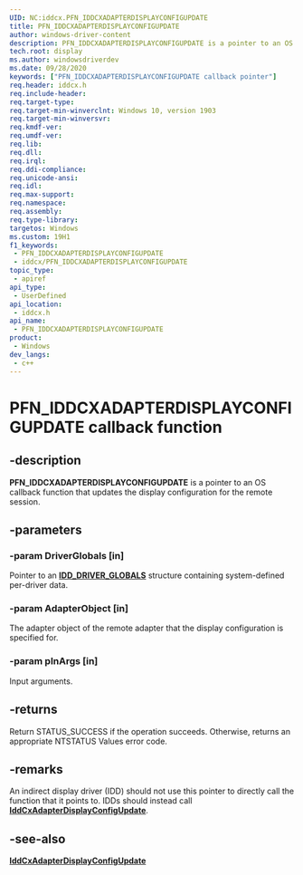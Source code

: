 ```yaml
---
UID: NC:iddcx.PFN_IDDCXADAPTERDISPLAYCONFIGUPDATE
title: PFN_IDDCXADAPTERDISPLAYCONFIGUPDATE
author: windows-driver-content
description: PFN_IDDCXADAPTERDISPLAYCONFIGUPDATE is a pointer to an OS callback function that updates the display configuration for the remote session.
tech.root: display
ms.author: windowsdriverdev
ms.date: 09/28/2020
keywords: ["PFN_IDDCXADAPTERDISPLAYCONFIGUPDATE callback pointer"]
req.header: iddcx.h
req.include-header: 
req.target-type: 
req.target-min-winverclnt: Windows 10, version 1903
req.target-min-winversvr: 
req.kmdf-ver: 
req.umdf-ver: 
req.lib: 
req.dll: 
req.irql: 
req.ddi-compliance: 
req.unicode-ansi: 
req.idl: 
req.max-support: 
req.namespace: 
req.assembly: 
req.type-library: 
targetos: Windows
ms.custom: 19H1
f1_keywords:
 - PFN_IDDCXADAPTERDISPLAYCONFIGUPDATE
 - iddcx/PFN_IDDCXADAPTERDISPLAYCONFIGUPDATE
topic_type:
 - apiref
api_type:
 - UserDefined
api_location:
 - iddcx.h
api_name:
 - PFN_IDDCXADAPTERDISPLAYCONFIGUPDATE
product:
 - Windows
dev_langs:
 - c++
---
```


# PFN_IDDCXADAPTERDISPLAYCONFIGUPDATE callback function

## -description

**PFN_IDDCXADAPTERDISPLAYCONFIGUPDATE** is a pointer to an OS callback function that updates the display configuration for the remote session.

## -parameters

### -param DriverGlobals [in]

Pointer to an [**IDD_DRIVER_GLOBALS**](./ns-iddcx-idd_driver_globals.md) structure containing system-defined per-driver data.

### -param AdapterObject [in]

The adapter object of the remote adapter that the display configuration is specified for.

### -param pInArgs [in]

Input arguments.

## -returns

Return STATUS_SUCCESS if the operation succeeds. Otherwise, returns an appropriate NTSTATUS Values error code.

## -remarks

An indirect display driver (IDD) should not use this pointer to directly call the function that it points to. IDDs should instead call [**IddCxAdapterDisplayConfigUpdate**](nf-iddcx-iddcxadapterdisplayconfigupdate.md).

## -see-also

[**IddCxAdapterDisplayConfigUpdate**](nf-iddcx-iddcxadapterdisplayconfigupdate.md)
